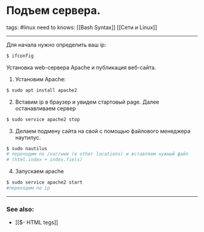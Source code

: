 # Подъем сервера.
tags: #linux 
need to knows: [[Bash Syntax]] [[Сети и Linux]]

---

Для начала нужно определить ваш ip:

```bash
$ ifconfig
```

Установка web-сервера Apache и публикация веб-сайта.

1. Установим Apache:

```bash
$ sudo apt install apache2
```

 2. Вставим ip в браузер и увидем стартовый page. Далее останавливаем сервер

```bash
$ sudo service apache2 stop
```

 

 3. Делаем подмену сайта на свой с помощью файлового менеджера наутилус.

```bash
$ sudo nautilus
# переходим по /var/www (в other locations) и вставляем нужный файл 
# (html.index + index.fiels)
```

 

 4. Запускаем apache

```bash
$ sudo service apache2 start
#переходим по ip
```


---
### See also:
- [[$- HTML tegs]]